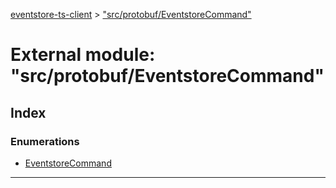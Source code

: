 [eventstore-ts-client](../README.md) > ["src/protobuf/EventstoreCommand"](../modules/_src_protobuf_eventstorecommand_.md)

# External module: "src/protobuf/EventstoreCommand"

## Index

### Enumerations

* [EventstoreCommand](../enums/_src_protobuf_eventstorecommand_.eventstorecommand.md)

---

